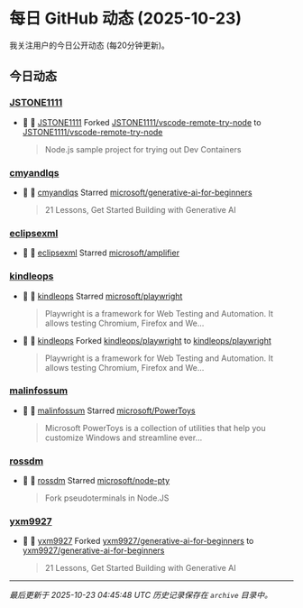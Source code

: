 # 每日 GitHub 动态 (2025-10-23)

我关注用户的今日公开动态 (每20分钟更新)。

## 今日动态

### [JSTONE1111](https://github.com/JSTONE1111)
- 🍴 👤 [JSTONE1111](https://github.com/JSTONE1111) Forked [JSTONE1111/vscode-remote-try-node](https://github.com/JSTONE1111/vscode-remote-try-node) to [JSTONE1111/vscode-remote-try-node](https://github.com/JSTONE1111/vscode-remote-try-node)
  > Node.js sample project for trying out Dev Containers

### [cmyandlqs](https://github.com/cmyandlqs)
- 🌟 👤 [cmyandlqs](https://github.com/cmyandlqs) Starred [microsoft/generative-ai-for-beginners](https://github.com/microsoft/generative-ai-for-beginners)
  > 21 Lessons, Get Started Building with Generative AI 

### [eclipsexml](https://github.com/eclipsexml)
- 🌟 👤 [eclipsexml](https://github.com/eclipsexml) Starred [microsoft/amplifier](https://github.com/microsoft/amplifier)

### [kindleops](https://github.com/kindleops)
- 🌟 👤 [kindleops](https://github.com/kindleops) Starred [microsoft/playwright](https://github.com/microsoft/playwright)
  > Playwright is a framework for Web Testing and Automation. It allows testing Chromium, Firefox and We...
- 🍴 👤 [kindleops](https://github.com/kindleops) Forked [kindleops/playwright](https://github.com/kindleops/playwright) to [kindleops/playwright](https://github.com/kindleops/playwright)
  > Playwright is a framework for Web Testing and Automation. It allows testing Chromium, Firefox and We...

### [malinfossum](https://github.com/malinfossum)
- 🌟 👤 [malinfossum](https://github.com/malinfossum) Starred [microsoft/PowerToys](https://github.com/microsoft/PowerToys)
  > Microsoft PowerToys is a collection of utilities that help you customize Windows and streamline ever...

### [rossdm](https://github.com/rossdm)
- 🌟 👤 [rossdm](https://github.com/rossdm) Starred [microsoft/node-pty](https://github.com/microsoft/node-pty)
  > Fork pseudoterminals in Node.JS

### [yxm9927](https://github.com/yxm9927)
- 🍴 👤 [yxm9927](https://github.com/yxm9927) Forked [yxm9927/generative-ai-for-beginners](https://github.com/yxm9927/generative-ai-for-beginners) to [yxm9927/generative-ai-for-beginners](https://github.com/yxm9927/generative-ai-for-beginners)
  > 21 Lessons, Get Started Building with Generative AI 


---
*最后更新于 2025-10-23 04:45:48 UTC*
*历史记录保存在 `archive` 目录中。*
